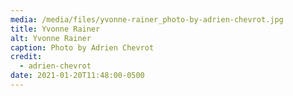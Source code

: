 ```yaml
---
media: /media/files/yvonne-rainer_photo-by-adrien-chevrot.jpg
title: Yvonne Rainer
alt: Yvonne Rainer
caption: Photo by Adrien Chevrot
credit:
  - adrien-chevrot
date: 2021-01-20T11:48:00-0500
---
```

